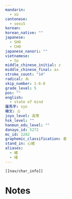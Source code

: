 ```yaml
---
mandarin:
  - xù
cantonese:
  - seoi5
korean:
korean_native: ""
japanese:
  - SHO
  - CHO
japanese_nanori: ""
vietnamese:
  - tự
middle_chinese_initial: z
middle_chinese_final: ɨʌ
stroke_count: "14"
radical: 糸
skip_number: 1-6-8
grade_level: 5
pos: ""
english:
  - state of mind
羅馬字: syo
韓文: 쇼
joyo_level: 高等
hsk_level: ""
hanmun_edu_level: ""
danayo_id: 5272
mc_id: 2262
graphemic_classification: 者
stand_in: 心緒
aliases:
  - 緖
  - 绪
---
```

```meta-bind-embed
[[nav/char_info]]
```

# Notes
